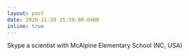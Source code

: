 ```yaml
---
layout: post
date: 2020-11-20 15:59:00-0400
inline: true
---
```


Skype a scientist with McAlpine Elementary School (NC, USA)
